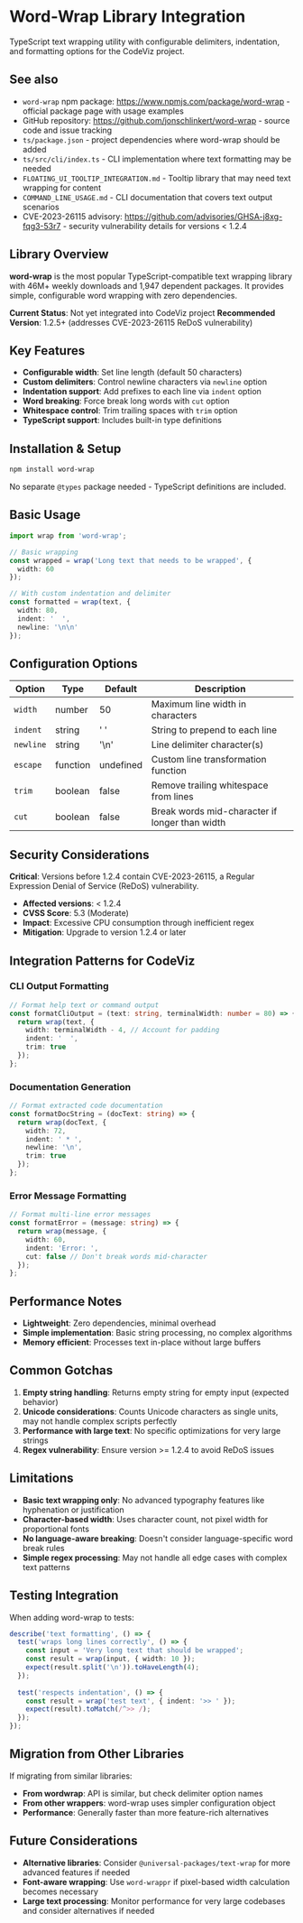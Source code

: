 # Word-Wrap Library Integration

TypeScript text wrapping utility with configurable delimiters, indentation, and formatting options for the CodeViz project.

## See also

- `word-wrap` npm package: https://www.npmjs.com/package/word-wrap - official package page with usage examples
- GitHub repository: https://github.com/jonschlinkert/word-wrap - source code and issue tracking
- `ts/package.json` - project dependencies where word-wrap should be added
- `ts/src/cli/index.ts` - CLI implementation where text formatting may be needed
- `FLOATING_UI_TOOLTIP_INTEGRATION.md` - Tooltip library that may need text wrapping for content
- `COMMAND_LINE_USAGE.md` - CLI documentation that covers text output scenarios
- CVE-2023-26115 advisory: https://github.com/advisories/GHSA-j8xg-fqg3-53r7 - security vulnerability details for versions < 1.2.4

## Library Overview

**word-wrap** is the most popular TypeScript-compatible text wrapping library with 46M+ weekly downloads and 1,947 dependent packages. It provides simple, configurable word wrapping with zero dependencies.

**Current Status**: Not yet integrated into CodeViz project
**Recommended Version**: 1.2.5+ (addresses CVE-2023-26115 ReDoS vulnerability)

## Key Features

- **Configurable width**: Set line length (default 50 characters)
- **Custom delimiters**: Control newline characters via `newline` option
- **Indentation support**: Add prefixes to each line via `indent` option  
- **Word breaking**: Force break long words with `cut` option
- **Whitespace control**: Trim trailing spaces with `trim` option
- **TypeScript support**: Includes built-in type definitions

## Installation & Setup

```bash
npm install word-wrap
```

No separate `@types` package needed - TypeScript definitions are included.

## Basic Usage

```typescript
import wrap from 'word-wrap';

// Basic wrapping
const wrapped = wrap('Long text that needs to be wrapped', {
  width: 60
});

// With custom indentation and delimiter
const formatted = wrap(text, {
  width: 80,
  indent: '  ', 
  newline: '\n\n'
});
```

## Configuration Options

| Option | Type | Default | Description |
|--------|------|---------|-------------|
| `width` | number | 50 | Maximum line width in characters |
| `indent` | string | '  ' | String to prepend to each line |
| `newline` | string | '\n' | Line delimiter character(s) |
| `escape` | function | undefined | Custom line transformation function |
| `trim` | boolean | false | Remove trailing whitespace from lines |
| `cut` | boolean | false | Break words mid-character if longer than width |

## Security Considerations

**Critical**: Versions before 1.2.4 contain CVE-2023-26115, a Regular Expression Denial of Service (ReDoS) vulnerability.

- **Affected versions**: < 1.2.4
- **CVSS Score**: 5.3 (Moderate)  
- **Impact**: Excessive CPU consumption through inefficient regex
- **Mitigation**: Upgrade to version 1.2.4 or later

## Integration Patterns for CodeViz

### CLI Output Formatting
```typescript
// Format help text or command output
const formatCliOutput = (text: string, terminalWidth: number = 80) => {
  return wrap(text, {
    width: terminalWidth - 4, // Account for padding
    indent: '  ',
    trim: true
  });
};
```

### Documentation Generation
```typescript
// Format extracted code documentation
const formatDocString = (docText: string) => {
  return wrap(docText, {
    width: 72,
    indent: ' * ',
    newline: '\n',
    trim: true
  });
};
```

### Error Message Formatting
```typescript
// Format multi-line error messages
const formatError = (message: string) => {
  return wrap(message, {
    width: 60,
    indent: 'Error: ',
    cut: false // Don't break words mid-character
  });
};
```

## Performance Notes

- **Lightweight**: Zero dependencies, minimal overhead
- **Simple implementation**: Basic string processing, no complex algorithms
- **Memory efficient**: Processes text in-place without large buffers

## Common Gotchas

1. **Empty string handling**: Returns empty string for empty input (expected behavior)
2. **Unicode considerations**: Counts Unicode characters as single units, may not handle complex scripts perfectly
3. **Performance with large text**: No specific optimizations for very large strings
4. **Regex vulnerability**: Ensure version >= 1.2.4 to avoid ReDoS issues

## Limitations

- **Basic text wrapping only**: No advanced typography features like hyphenation or justification
- **Character-based width**: Uses character count, not pixel width for proportional fonts
- **No language-aware breaking**: Doesn't consider language-specific word break rules
- **Simple regex processing**: May not handle all edge cases with complex text patterns

## Testing Integration

When adding word-wrap to tests:

```typescript
describe('text formatting', () => {
  test('wraps long lines correctly', () => {
    const input = 'Very long text that should be wrapped';
    const result = wrap(input, { width: 10 });
    expect(result.split('\n')).toHaveLength(4);
  });
  
  test('respects indentation', () => {
    const result = wrap('test text', { indent: '>> ' });
    expect(result).toMatch(/^>> /);
  });
});
```

## Migration from Other Libraries

If migrating from similar libraries:

- **From wordwrap**: API is similar, but check delimiter option names
- **From other wrappers**: word-wrap uses simpler configuration object
- **Performance**: Generally faster than more feature-rich alternatives

## Future Considerations

- **Alternative libraries**: Consider `@universal-packages/text-wrap` for more advanced features if needed
- **Font-aware wrapping**: Use `word-wrappr` if pixel-based width calculation becomes necessary
- **Large text processing**: Monitor performance for very large codebases and consider alternatives if needed